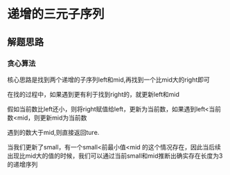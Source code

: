 # 递增的三元子序列

## 解题思路

### 贪心算法

核心思路是找到两个递增的子序列left和mid,再找到一个比mid大的right即可

在找的过程中，如果遇到更有利于找到right的，就更新left和mid

假如当前数比left还小，则将right赋值给left，更新为当前数，如果遇到left<当前数<mid，则更新mid为当前数

遇到的数大于mid,则直接返回ture.

当我们更新了small，有一个small<前最小值<mid 的这个情况存在，因此当后续出现比mid大的值的时候，我们可以通过当前small和mid推断出确实存在长度为3的递增序列
